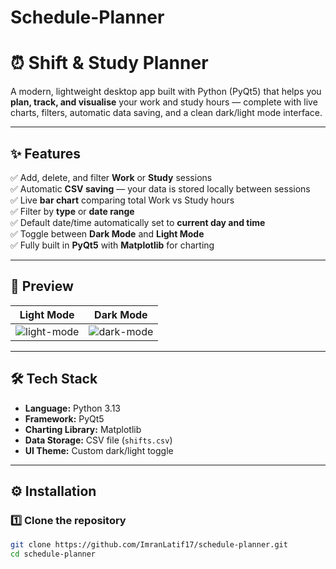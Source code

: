 # Schedule-Planner
# ⏰ Shift & Study Planner

A modern, lightweight desktop app built with Python (PyQt5) that helps you **plan, track, and visualise** your work and study hours — complete with live charts, filters, automatic data saving, and a clean dark/light mode interface.

---

## ✨ Features

✅ Add, delete, and filter **Work** or **Study** sessions  
✅ Automatic **CSV saving** — your data is stored locally between sessions  
✅ Live **bar chart** comparing total Work vs Study hours  
✅ Filter by **type** or **date range**  
✅ Default date/time automatically set to **current day and time**  
✅ Toggle between **Dark Mode** and **Light Mode**  
✅ Fully built in **PyQt5** with **Matplotlib** for charting  

---

## 🧠 Preview

| Light Mode | Dark Mode |
|-------------|-----------|
| ![light-mode](assets/light.png) | ![dark-mode](assets/dark.png) |


---

## 🛠️ Tech Stack

- **Language:** Python 3.13  
- **Framework:** PyQt5  
- **Charting Library:** Matplotlib  
- **Data Storage:** CSV file (`shifts.csv`)  
- **UI Theme:** Custom dark/light toggle  

---

## ⚙️ Installation

### 1️⃣ Clone the repository
```bash
git clone https://github.com/ImranLatif17/schedule-planner.git
cd schedule-planner
